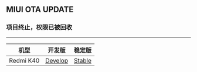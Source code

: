 ## MIUI OTA UPDATE

### 项目终止，权限已被回收

 ---- 
|机型|开发版|稳定版|
| :----: | :----: | :----: |
|Redmi K40| [Develop](https://github.com/rerugan/update_miui_ota/blob/master/Develop/Redmi%20K40.md)| [Stable](https://github.com/rerugan/update_miui_ota/blob/master/Stable/Redmi%20K40.md)|
